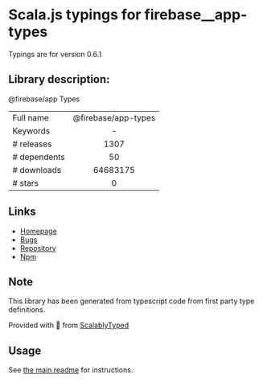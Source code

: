 
# Scala.js typings for firebase__app-types

Typings are for version 0.6.1

## Library description:
@firebase/app Types

|                    |                 |
| ------------------ | :-------------: |
| Full name          | @firebase/app-types |
| Keywords           | - |
| # releases         | 1307 |
| # dependents       | 50 |
| # downloads        | 64683175 |
| # stars            | 0 |

## Links
- [Homepage](https://github.com/firebase/firebase-js-sdk#readme)
- [Bugs](https://github.com/firebase/firebase-js-sdk/issues)
- [Repository](https://github.com/firebase/firebase-js-sdk)
- [Npm](https://www.npmjs.com/package/%40firebase%2Fapp-types)
    


## Note
This library has been generated from typescript code from first party type definitions.

Provided with :purple_heart: from [ScalablyTyped](https://github.com/oyvindberg/ScalablyTyped)

## Usage
See [the main readme](../../readme.md) for instructions.


